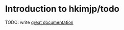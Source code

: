 # Introduction to hkimjp/todo

TODO: write [great documentation](http://jacobian.org/writing/what-to-write/)
